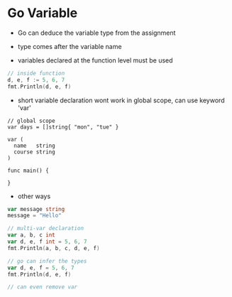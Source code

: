 # Go Variable

- Go can deduce the variable type from the assignment

- type comes after the variable name

- variables declared at the function level must be used

```go
// inside function
d, e, f := 5, 6, 7
fmt.Println(d, e, f)
```

- short variable declaration wont work in global scope, can use keyword 'var'

```shell
// global scope
var days = []string{ "mon", "tue" }

var (
  name   string
  course string
)

func main() {
  
}
```

- other ways

```go
var message string
message = "Hello"

// multi-var declaration
var a, b, c int
var d, e, f int = 5, 6, 7
fmt.Println(a, b, c, d, e, f)

// go can infer the types
var d, e, f = 5, 6, 7
fmt.Println(d, e, f)

// can even remove var
```
